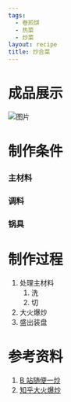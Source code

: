 ```yaml
---
tags:
  - 卷煎饼
  - 热菜
  - 炒菜
layout: recipe
title: 炒合菜
---
```


# 成品展示

![图片]()

# 制作条件

### 主材料

### 调料

### 锅具

# 制作过程

1. 处理主材料
   1. 洗
   2. 切
2. 大火爆炒
3. 盛出装盘

# 参考资料

1. [B 站随便一炒](https://www.bilibili.com/)
2. [知乎大火爆炒](https://www.zhihu.com/explore)
